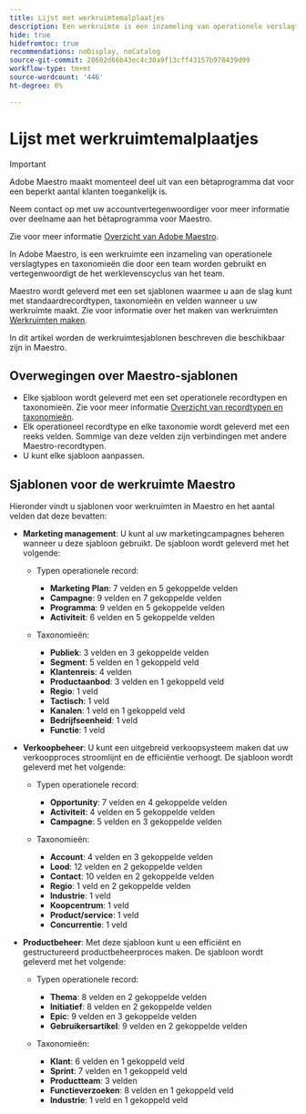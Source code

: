 ```yaml
---
title: Lijst met werkruimtemalplaatjes
description: Een werkruimte is een inzameling van operationele verslagtypes en taxonomieën die door een team worden gebruikt en vertegenwoordigt de het werklevenscyclus van het team. Maestro wordt geleverd met een set sjablonen waarmee u aan de slag kunt met standaardrecordtypen, taxonomieën en velden wanneer u uw werkruimte maakt.
hide: true
hidefromtoc: true
recommendations: noDisplay, noCatalog
source-git-commit: 28602d66b43ec4c30a9f13cff43157b978439d99
workflow-type: tm+mt
source-wordcount: '446'
ht-degree: 0%

---
```



<!--update the metadata with real information when making this available in TOC and in the left nav:
---
title: List of available workspace templates
description: You can use templates to create workspaces. This article provides a list of available workspace templates
hidefromtoc: yes
hide: yes
author: Alina
feature: Work Management
role: User
---

-->

# Lijst met werkruimtemalplaatjes

>[!IMPORTANT]
>
>Adobe Maestro maakt momenteel deel uit van een bètaprogramma dat voor een beperkt aantal klanten toegankelijk is.
>
>Neem contact op met uw accountvertegenwoordiger voor meer informatie over deelname aan het bètaprogramma voor Maestro.
>
>Zie voor meer informatie [Overzicht van Adobe Maestro](../maestro-overview.md).

In Adobe Maestro, is een werkruimte een inzameling van operationele verslagtypes en taxonomieën die door een team worden gebruikt en vertegenwoordigt de het werklevenscyclus van het team.

Maestro wordt geleverd met een set sjablonen waarmee u aan de slag kunt met standaardrecordtypen, taxonomieën en velden wanneer u uw werkruimte maakt. Zie voor informatie over het maken van werkruimten [Werkruimten maken](../architecture-and-fields/create-workspaces.md).

In dit artikel worden de werkruimtesjablonen beschreven die beschikbaar zijn in Maestro.

## Overwegingen over Maestro-sjablonen

* Elke sjabloon wordt geleverd met een set operationele recordtypen en taxonomieën. Zie voor meer informatie [Overzicht van recordtypen en taxonomieën](../architecture-and-fields/overview-of-record-types-and-taxonomies.md).
* Elk operationeel recordtype en elke taxonomie wordt geleverd met een reeks velden. Sommige van deze velden zijn verbindingen met andere Maestro-recordtypen.
* U kunt elke sjabloon aanpassen.

<!-- I modeled this article by the "List of available Blueprints" and that articles does not have an Access area

## Access requirements

You must have the following: 

<table style="table-layout:auto">
 <col>
 </col>
 <col>
 </col>
 <tbody>
  <tr>
   <td role="rowheader"><p>Adobe Workfront plan*</p></td>
   <td>
<p>Any</p>
<!--the above is only for closed beta; when going to GA - activate the following plans:    
<p>Current plan: Prime and Ultimate</p>
<p>Legacy plan: Enterprise</p>->
   </td>
  </tr>
  <tr>
   <td role="rowheader"><p>Adobe Workfront license*</p></td>
   <td>
   <p>Any</p> 
  <p>For more information, see <a href="../../administration-and-setup/add-users/access-levels-and-object-permissions/wf-licenses.md" class="MCXref xref">Adobe Workfront licenses overview</a>.</p> </td>
  </tr>
  <tr>
   <td role="rowheader"><p>Product</p></td>
   <td>
   <p> Adobe Workfront</p> </td>
  </tr>
  <tr>
   <td role="rowheader">Access level*</td>
   <td> <p>Any</p>  
</td>
  </tr>
<tr>
   <td role="rowheader">Layout template</td>
   <td> <p>Your system administrator must add the Maestro area in your layout template. For information, see the "Enable Maestro for the users in your Workfront instance" section in the article <a href="../maestro/maestro-overview.md">Adobe Maestro overview</a>. </p>  
</td>
  </tr>
 </tbody>
</table>

>[!NOTE]
>
>*If you don't have access, ask your Workfront administrator if they set additional restrictions in your access level. For information on how a Workfront administrator can change your access level, see [Create or modify custom access levels](../administration-and-setup/add-users/configure-and-grant-access/create-modify-access-levels.md).

-->

## Sjablonen voor de werkruimte Maestro

Hieronder vindt u sjablonen voor werkruimten in Maestro en het aantal velden dat deze bevatten:

* **Marketing management**: U kunt al uw marketingcampagnes beheren wanneer u deze sjabloon gebruikt. De sjabloon wordt geleverd met het volgende:

   * Typen operationele record:

      * **Marketing Plan**: 7 velden en 5 gekoppelde velden
      * **Campagne**: 9 velden en 7 gekoppelde velden
      * **Programma**: 9 velden en 5 gekoppelde velden
      * **Activiteit**: 6 velden en 5 gekoppelde velden
   * Taxonomieën:
      * **Publiek**: 3 velden en 3 gekoppelde velden
      * **Segment**: 5 velden en 1 gekoppeld veld
      * **Klantenreis**: 4 velden
      * **Productaanbod**: 3 velden en 1 gekoppeld veld
      * **Regio**: 1 veld
      * **Tactisch**: 1 veld
      * **Kanalen**: 1 veld en 1 gekoppeld veld
      * **Bedrijfseenheid**: 1 veld
      * **Functie**: 1 veld

* **Verkoopbeheer**: U kunt een uitgebreid verkoopsysteem maken dat uw verkoopproces stroomlijnt en de efficiëntie verhoogt. De sjabloon wordt geleverd met het volgende:

   * Typen operationele record:

      * **Opportunity**: 7 velden en 4 gekoppelde velden
      * **Activiteit**: 4 velden en 5 gekoppelde velden
      * **Campagne**: 5 velden en 3 gekoppelde velden
   * Taxonomieën:
      * **Account**: 4 velden en 3 gekoppelde velden
      * **Lood**: 12 velden en 2 gekoppelde velden
      * **Contact**: 10 velden en 2 gekoppelde velden
      * **Regio**: 1 veld en 2 gekoppelde velden
      * **Industrie**: 1 veld
      * **Koopcentrum**: 1 veld
      * **Product/service**: 1 veld
      * **Concurrentie**: 1 veld

* **Productbeheer**: Met deze sjabloon kunt u een efficiënt en gestructureerd productbeheerproces maken. De sjabloon wordt geleverd met het volgende:

   * Typen operationele record:

      * **Thema**: 8 velden en 2 gekoppelde velden
      * **Initiatief**: 8 velden en 2 gekoppelde velden
      * **Epic**: 9 velden en 3 gekoppelde velden
      * **Gebruikersartikel**: 9 velden en 2 gekoppelde velden

   * Taxonomieën:

      * **Klant**: 6 velden en 1 gekoppeld veld
      * **Sprint**: 7 velden en 1 gekoppeld veld
      * **Productteam**: 3 velden
      * **Functieverzoeken**: 8 velden en 1 gekoppeld veld
      * **Industrie**: 1 veld en 1 gekoppeld veld


